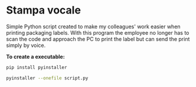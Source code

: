 # Stampa vocale
Simple Python script created to make my colleagues' work easier when printing packaging labels. With this program the employee no longer has to scan the code and approach the PC to print the label but can send the print simply by voice.

**To create a executable:**
```bash     
pip install pyinstaller
```
```bash
pyinstaller --onefile script.py
```


